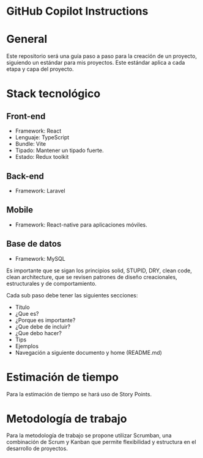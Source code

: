 # GitHub Copilot Instructions

# General

Este repositorio será una guía paso a paso para la creación de un proyecto, siguiendo un estándar para mis proyectos. Este estándar aplica a cada etapa y capa del proyecto. 

# Stack tecnológico

## Front-end

- Framework: React
- Lenguaje: TypeScript
- Bundle: Vite
- Tipado: Mantener un tipado fuerte.
- Estado: Redux toolkit

## Back-end

- Framework: Laravel

## Mobile

- Framework: React-native para aplicaciones móviles.

## Base de datos

- Framework: MySQL

Es importante que se sigan los principios solid, STUPID, DRY, clean code, clean architecture, que se revisen patrones de diseño creacionales, estructurales y de comportamiento.

Cada sub paso debe tener las siguientes secciones:

- Título
- ¿Que es?
- ¿Porque es importante?
- ¿Que debe de incluir?
- ¿Que debo hacer?
- Tips
- Ejemplos
- Navegación a siguiente documento y home (README.md)

# Estimación de tiempo

Para la estimación de tiempo se hará uso de Story Points.

# Metodología de trabajo

Para la metodología de trabajo se propone utilizar Scrumban, una combinación de Scrum y Kanban que permite flexibilidad y estructura en el desarrollo de proyectos.